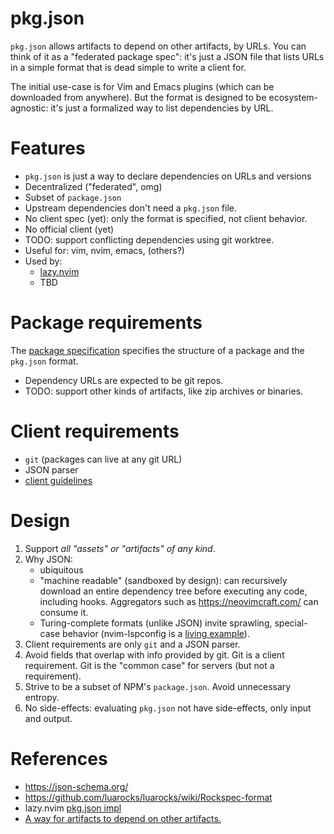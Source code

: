 # pkg.json

`pkg.json` allows artifacts to depend on other artifacts, by URLs.
You can think of it as a "federated package spec": it's just a JSON file that
lists URLs in a simple format that is dead simple to write a client for.

The initial use-case is for Vim and Emacs plugins (which can be downloaded from
anywhere). But the format is designed to be ecosystem-agnostic: it's just
a formalized way to list dependencies by URL.

# Features

- `pkg.json` is just a way to declare dependencies on URLs and versions
- Decentralized ("federated", omg)
- Subset of `package.json`
- Upstream dependencies don't need a `pkg.json` file.
- No client spec (yet): only the format is specified, not client behavior.
- No official client (yet)
- TODO: support conflicting dependencies using git worktree.
- Useful for: vim, nvim, emacs, (others?)
- Used by:
    - [lazy.nvim](https://github.com/folke/lazy.nvim/)
    - TBD

# Package requirements

The [package specification](./spec.md) specifies the structure of a package and the `pkg.json` format.

- Dependency URLs are expected to be git repos.
- TODO: support other kinds of artifacts, like zip archives or binaries.

# Client requirements

- `git` (packages can live at any git URL)
- JSON parser
- [client guidelines](./client-spec.md)

# Design

1. Support _all "assets" or "artifacts" of any kind_. 
1. Why JSON:
    - ubiquitous
    - "machine readable" (sandboxed by design): can recursively download an entire dependency tree before executing any code, including hooks. Aggregators such as https://neovimcraft.com/ can consume it.
    - Turing-complete formats (unlike JSON) invite sprawling, special-case behavior (nvim-lspconfig is a [living example](https://github.com/neovim/nvim-lspconfig/pull/2595)).
1. Client requirements are only `git` and a JSON parser.
1. Avoid fields that overlap with info provided by git. Git is a client requirement. Git is the "common case" for servers (but not a requirement).
1. Strive to be a subset of NPM's `package.json`. Avoid unnecessary entropy.
1. No side-effects: evaluating  `pkg.json` not have side-effects, only input and output.

# References

- https://json-schema.org/
- https://github.com/luarocks/luarocks/wiki/Rockspec-format
- lazy.nvim [pkg.json impl](https://github.com/folke/lazy.nvim/pull/910/files#diff-eeb8f2e48ace6e2f4c40bf159b7f59e5eb1208e056a3f9f1b9cc6822ecb45371)
- [A way for artifacts to depend on other artifacts.](https://sink.io/jmk/artifact-system)
